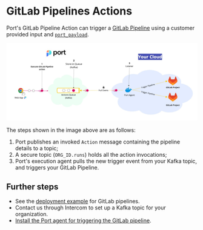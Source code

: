 # GitLab Pipelines Actions

Port's GitLab Pipeline Action can trigger a [GitLab Pipeline](https://docs.gitlab.com/ee/ci/pipelines/) using a customer provided input and [`port_payload`](../../self-service-actions-deep-dive/self-service-actions-deep-dive.md#action-message-structure).

![Port Kafka Architecture](../../../../static/img/self-service-actions/setup-backend/gitlab-pipeline/gitlab-pipeline-agent-architecture.jpg)

The steps shown in the image above are as follows:

1. Port publishes an invoked `Action` message containing the pipeline details to a topic;
2. A secure topic (`ORG_ID.runs`) holds all the action invocations;
3. Port's execution agent pulls the new trigger event from your Kafka topic, and triggers your GitLab Pipeline.

## Further steps

- See the [deployment example](./examples/run-service-deployment.md) for GitLab pipelines.
- Contact us through Intercom to set up a Kafka topic for your organization.
- [Install the Port agent for triggering the GitLab pipeline](./Installation.md).
